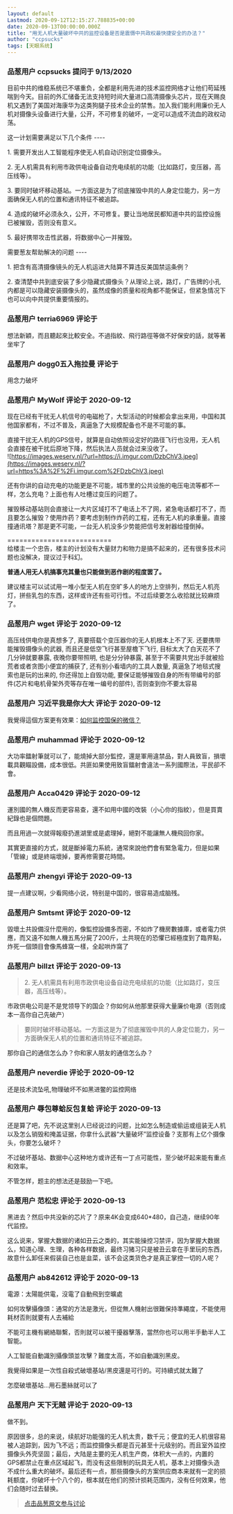 ```yaml
---
layout: default
Lastmod: 2020-09-12T12:15:27.788835+00:00
date: 2020-09-13T00:00:00.000Z
title: "用无人机大量破坏中共的监控设备是否是震慑中共政权最快捷安全的办法？"
author: "ccpsucks"
tags: [天眼系统]
---
```



### 品葱用户 **ccpsucks** 提问于 9/13/2020
    
目前中共的维稳系统已不堪重负，全都是利用先进的技术监控网络才让他们苟延残喘到今天。目前的外汇储备无法支持短时间大量进口高清摄像头芯片，现在天赐良机又遇到了美国对海康华为这类狗腿子技术企业的禁售。加入我们能利用廉价无人机对摄像头设备进行大量，公开，不可修复的破坏，一定可以造成不流血的政权动荡。  
  
这一计划需要满足以下几个条件 ----  
  
1\. 需要开发出人工智能程序使无人机自动识别定位摄像头。  
  
2\. 无人机需具有利用市政供电设备自动充电续航的功能（比如路灯，变压器，高压线等）。  
  
3\. 要同时破坏移动基站。一方面这是为了彻底摧毁中共的人身定位能力，另一方面确保无人机的位置和通讯特征不被追踪。  
  
4\. 造成的破坏必须永久，公开，不可修复。要让当地居民都知道中共的监控设施已被摧毁，否则没有意义。  
  
5\. 最好携带攻击性武器，将数据中心一并摧毁。  
  
  
需要葱友帮助解决的问题 ----  
  
1\. 把含有高清摄像镜头的无人机运进大陆算不算违反美国禁运条例？  
  
2\. 查清楚中共到底安装了多少隐藏式摄像头？从理论上说，路灯，广告牌的小孔内都是可以隐藏安装摄像头的，虽然成像的质量和视角都不能保证，但紧急情况下也可以向中共提供重要情报的。
    
                

### 品葱用户 **terria6969** 评论于 
        
想法新穎，而且聽起來比較安全。不過指紋、飛行路徑等做不好保安的話，就等著坐牢了
        
                

### 品葱用户 **dogg0五入拖拉曼** 评论于 
        
用念力破坏
        
                

### 品葱用户 **MyWolf** 评论于 2020-09-12
        
现在已经有干扰无人机信号的电磁枪了，大型活动的时候都会拿出来用，中国和其他国家都有，不过不普及，真逼急了大规模配备也不是不可能的事。  
  
直接干扰无人机的GPS信号，就算是自动依照设定好的路径飞行也没用，无人机会直接在被干扰后原地下降，然后执法人员就会过来没收了。  
![https://images.weserv.nl/?url=https://i.imgur.com/DzbChV3.jpeg](https://images.weserv.nl/?url=https%3A%2F%2Fi.imgur.com%2FDzbChV3.jpeg)  
  
还有你讲的自动充电的功能更是不可能，城市里的公共设施的电压电流等都不一样，怎么充电？上面也有人吐槽过变压的问题了。  
  
摧毁移动基站则会直接让一大片区域打不了电话上不了网，紧急电话都打不了，而且要怎么摧毁？使用炸药？要考虑到制作炸药的工程，还有无人机的承重量。直接撞通讯塔？那是更不可能，一台无人机没多少势能把信号发射器给撞倒掉。  
  
\==========================  
给楼主一个忠告，楼主的计划没有大量财力和物力是搞不起来的，还有很多技术问题也没解决，提议过于科幻。  
  
**普通人用无人机搞事充其量也只能做到恶作剧的程度罢了。**  
  
建议楼主可以试试用一堆小型无人机在空旷多人的地方上空排列，然后无人机亮灯，拼些乳包的东西，这样或许还有些可行性。不过后续要怎么收拾就比较麻烦了。
        
                

### 品葱用户 **wget** 评论于 2020-09-12
        
高压线供电你是真想多了, 真要搭载个变压器你的无人机根本上不了天. 还要携带能摧毁摄像头的武器, 而且还是低空飞行甚至屋檐下飞行, 目标太大了白天花不了几分钟就要暴露, 夜晚你要带照明, 也是分分钟暴露, 甚至于不需要共党出手就被拾荒者或者贪图小便宜的捕获了, 还有别小看墙内的工具人数量, 真逼急了地毯式搜索也是玩的出来的, 你还得加上自毁功能, 要保证能够摧毁自身的所有带编号的部件(芯片和电机骨架外壳等存在唯一编号的部件), 否则查到你不要太容易
        
                

### 品葱用户 **习近平我是你大大** 评论于 2020-09-12
        
我覺得這個方案更有效果：[如何监控国保的微信？](https://pincong.rocks/question/30845 "https://pincong.rocks/question/30845")
        
                

### 品葱用户 **muhammad** 评论于 2020-09-12
        
大功率鐳射筆就可以了，能燒掉大部分監控，還是軍用違禁品，對人員致盲，損壞載具觀瞄設備，成本很低。共匪如果使用致盲鐳射會違法一系列國際法，平民卻不會。
        
                

### 品葱用户 **Acca0429** 评论于 2020-09-12
        
運別國的無人機反而更容易查，還不如用中國的改裝（小心你的指紋），但是買賣紀錄也是個問題。  
  
而且用過一次就得報廢扔進湖里或是處理掉，絕對不能讓無人機飛回你家。  
  
其實更直接的方式，就是斷掉電力系統，通常來說他們會有緊急電力，但是如果「管線」或是終端壞掉，要再修需要花時間。
        
                

### 品葱用户 **zhengyi** 评论于 2020-09-13
        
提一点建议啊，少看网络小说，特别是中国的，很容易造成脑残。
        
                

### 品葱用户 **Smtsmt** 评论于 2020-09-12
        
毀壞土共設備沒什麼用的，像監控設備多而密，不如炸了機房數據庫，或者電力供應，而又遠不如無人機五馬分屍了200斤，土共現在的恐懼已經極度到了臨界點，炸死一個頭目會像馬蜂窩一樣，全起哄炸窩了
        
                

### 品葱用户 **billzt** 评论于 2020-09-13
        
> 2\. 无人机需具有利用市政供电设备自动充电续航的功能（比如路灯，变压器，高压线等）。

  
  
市政供电公司是不是党领导下的国企？你如何从他那里获得大量廉价电源（否则成本一高你自己先破产）  
  

> 要同时破坏移动基站。一方面这是为了彻底摧毁中共的人身定位能力，另一方面确保无人机的位置和通讯特征不被追踪。

  
  
那你自己的通信怎么办？你和家人朋友的通信怎么办？
        
                

### 品葱用户 **neverdie** 评论于 2020-09-12
        
还是技术流坠吼,物理破坏不如黑进鳖的监控网络
        
                

### 品葱用户 **辱包尊蛤反包复蛤** 评论于 2020-09-13
        
还是算了吧，先不说这里别人已经说过的问题，比如怎么制造或偷运或组装无人机以及怎么销毁和掩盖证据，你拿什么武器“大量破坏”监控设备？支那有上亿个摄像头，你要怎么破坏？  
  
不过破坏基站、数据中心这种地方或许还有一丁点可能性，至少破坏起来能有重点和效率。  
  
不管怎样，题主的想法还是鼓励一下吧。
        
                

### 品葱用户 **范松忠** 评论于 2020-09-13
        
黑进去？然后中共没新的芯片了？原来4K会变成640\*480，自己造，继续90年代监控。  
  
这么说来，掌握大数据的诸如丑云之类的，其实能操控习禁评，因为掌握大数据么，知道心理、生理，各种各样数据，最终习猪习只是被丑云拿在手里玩的东西，故意什么卸任来假装自己也是韭菜，该不会这类货色才是真正掌控一切的人呢？
        
                

### 品葱用户 **ab842612** 评论于 2020-09-13
        
電源：太陽能供電，沒電了自動飛到空曠處  
  
如何攻擊攝像頭：通常的方法是激光，但從無人機射出很難保持準繩度，不能使用耗材否則就要有人去補給  
  
不能可主機有網絡聯繫，否則就可以被干擾器擊落，當然你也可以用半手動半人工智能。  
  
人工智能自動識別攝像頭並攻擊？難度太高，不如自動識別黑皮。  
  
  
  
我覺得如果是一次性自殺式破壞基站/黑皮還是可行的。可持續式就太難了  
  
怎麼破壞基站...用石墨絲就可以了
        
                

### 品葱用户 **天下无贼** 评论于 2020-09-13
        
做不到。  
  
原因很多，总的来说，续航好功能强的无人机太贵，数千元；便宜的无人机很容易被人追踪到，因为飞不远；而监控摄像头都是百元甚至十元级别的。而且室外监控摄像头外壳坚固；最后，大陆是主要的无人机生产商，体积大一点的，内置的GPS都禁止在重点区域起飞，而没有这些限制的玩具无人机，基本上对摄像头造不成什么重大的破坏。最后还有一点，那些摄像头的方案供应商本来就有一定的损耗额度，你破坏十个八个的，根本就在他们的预计损耗范围内，没有任何效果，他们会随时过去替换。
        
                





> [点击品葱原文参与讨论](https://pincong.rocks/question/30900)

